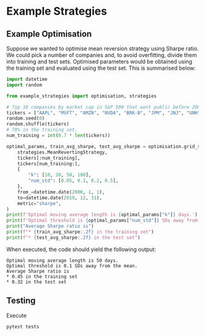 # Example Strategies

## Example Optimisation

Suppose we wanted to optimise mean reversion strategy using Sharpe ratio.
We could pick a number of companies and, to avoid overfitting, divide them into training and test sets.
Optimised parameters would be obtained using the training set and evaluated using the test set.
This is summarised below:
```python
import datetime
import random

from example_strategies import optimisation, strategies

# Top 10 companies by market cap in S&P 500 that went public before 2000.
tickers = ["AAPL", "MSFT", "AMZN", "NVDA", "BRK-B", "JPM", "JNJ", "UNH", "PG", "HD"]
random.seed(0)
random.shuffle(tickers)
# 70% in the training set.
num_training = int(0.7 * len(tickers))

optimal_params, train_avg_sharpe, test_avg_sharpe = optimisation.grid_search(
    strategies.MeanRevertingStrategy,
    tickers[:num_training],
    tickers[num_training:],
    {
        "k": [10, 20, 50, 100],
        "num_std": [0.05, 0.1, 0.2, 0.5],
    },
    from_=datetime.date(2000, 1, 1),
    to=datetime.date(2019, 12, 31),
    metric="sharpe",
)
print(f'Optimal moving average length is {optimal_params["k"]} days.')
print(f'Optimal threshold is {optimal_params["num_std"]} SDs away from the mean.')
print("Average Sharpe ratio is")
print(f"* {train_avg_sharpe:.2f} in the training set")
print(f"* {test_avg_sharpe:.2f} in the test set")

```

When executed, the code should yield the following output:
```text
Optimal moving average length is 50 days.
Optimal threshold is 0.1 SDs away from the mean.
Average Sharpe ratio is
* 0.45 in the training set
* 0.32 in the test set
```

## Testing

Execute
```text
pytest tests
```

